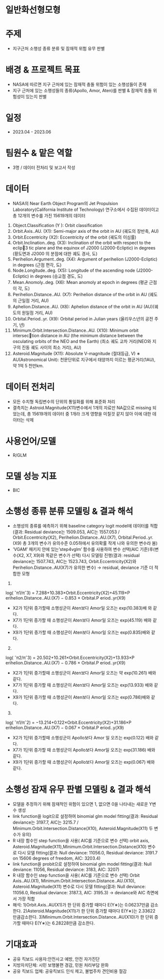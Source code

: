 # 일반화선형모형

# 주제
- 지구근처 소행성 종류 분류 및 잠재적 위험 유무 판별

# 배경 & 프로젝트 목표
- NASA에 따르면 지구 근처에 있는 잠재적 충돌 위험이 있는 소행성들이 존재
- 지구 근처에 있는 소행성들의 종류(Apollo, Amor, Aten)를 판별 & 잠재적 충돌 위험성이 있는지 판별

# 일정
- 2023.04 - 2023.06

# 팀원수 & 맡은 역할
- 3명 / 데이터 전처리 및 보고서 작성
  

# 데이터
- NASA의 Near Earth Object Program의 Jet Propulsion Laboratory(California Institute of Technology) 연구소에서 수집된 데이터이고 총 12개의 변수를 가진 15619개의 데이터
1. Object.Classification (Y ): Orbit classification
2. Orbit.Axis..AU. (X1): Semi-major axis of the orbit in AU (궤도의 장반축,
AU)
3. Orbit.Eccentricity (X2): Eccentricity of the orbit (궤도의 이심률)
4. Orbit.Inclination..deg. (X3): Inclination of the orbit with respect to the eclip3
tic plane and the equinox of J2000 (J2000-Ecliptic) in degrees (황도면과 J2000
의 분점에 대한 궤도 경사, 도)
5. Perihelion.Argument..deg. (X4): Argument of perihelion (J2000-Ecliptic) in
degrees (근점 편각, 도)
6. Node.Longitude..deg. (X5): Longitude of the ascending node (J2000-Ecliptic)
in degrees (승교점 경도, 도)
7. Mean.Anomoly..deg. (X6): Mean anomoly at epoch in degrees (평균 근점 이
각, 도)
8. Perihelion.Distance..AU. (X7): Perihelion distance of the orbit in AU (궤도의
근일점 거리, AU)
9. Aphelion.Distance..AU. (X8): Aphelion distance of the orbit in AU (AU)(궤
도의 원일점 거리, AU)
10. Orbital.Period..yr. (X9): Orbital period in Julian years (율리우스년의 공전
주기, 년)
11. Minimum.Orbit.Intersection.Distance..AU. (X10): Minimum orbit intersection distance in AU (the minimum distance between the osculating orbits of the
NEO and the Earth) (최소 궤도 교차 거리(NEO와 지구의 진동 궤도 사이의 최소
거리), AU)
12. Asteroid.Magnitude (X11): Absolute V-magnitude (절대등급, V)
∗ AU(Astronomical Unit): 천문단위로 지구에서 태양까지 이르는 평균거리(1AU), 약 1억 5
천만km.


  

# 데이터 전처리
- 모든 수치형 독립변수의 단위의 통일화를 위해 표준화 처리
- 결측치는 Astroid.Magnitude(X11)변수에서 1개의 자료만 NA값으로 missing 되었는데, 총 15619개의 데이터 중 1개라 크게 영향을 미칠것 같지 않아 이에 대한 데이터는 삭제

# 사용언어/모델
- R/GLM

# 모델 성능 지표
- BIC

# 소행성 종류 분류 모델링 & 결과 해석
- 소행성의 종류를 예측하기 위해 baseline category logit model에 데이터를 적합(결과: Residual deviance는 1509.053, AIC는 1557.053 / Orbit.Eccentricity(X2), Perihelion.Distance..AU.(X7), Orbital.Period..yr.(X9)
총 3개의 변수가 유의수준 0.05하에서 유의확률 작게 나와 유의한 변수라 봄)
- ’VGAM’ 패키지 안에 있는’step4vglm’ 함수를 사용하여 변수 선택(AIC 기준)후(변수(X2, X7, X9)와 똑같은 변수가 선택) 다시 모델링 진행(결과: residual deviance는 1507.743, AIC는 1523.743,  Orbit.Eccentricity(X2)와 Perihelion.Distance..AU(X7)가 유의한 변수) -> residual, deviance 기준 더 적합한 모형
1)
log( ˆπ1/πˆ3) = 7.288+10.383×Orbit.Eccentricity(X2)+45.119×P erihelion.Distance..AU.(X7)
− 0.853 × Orbital.P eriod..yr(X9)
- X2가 1단위 증가할때 소행성군이 Aten보다 Amor일 오즈는 exp(10.383)배
와 같다.
- X7가 1단위 증가할 때 소행성군이 Aten보다 Amor일 오즈는 exp(45.119)
배와 같다.
- X9가 1단위 증가할 때 소행성군이 Aten보다 Amor일 오즈는 exp(0.835)배와
같다.
2)
log( ˆπ2/πˆ3) = 20.502+10.261×Orbit.Eccentricity(X2)+13.933×P erihelion.Distance..AU.(X7)
− 0.786 × Orbital.P eriod..yr(X9)
- X2가 1단위 증가할때 소행성군이 Aten보다 Amor일 오즈는 약 exp(10.261)
배와 같다.
- X7가 1단위 증가할 때 소행성군이 Aten보다 Amor일 오즈는 exp(13.933)
배와 같다.
- X9가 1단위 증가할 때 소행성군이 Aten보다 Amor일 오즈는 exp(0.786)배와
같다.
3)
log( ˆπ1/πˆ2) = −13.214+0.122×Orbit.Eccentricity(X2)+31.186×P erihelion.Distance..AU.(X7)
− 0.067 × Orbital.P eriod..y(X9)
- X2가 1단위 증가할때 소행성군이 Apollo보다 Amor 일 오즈는 exp(0.122)
배와 같다.
- X7가 1단위 증가할 때 소행성군이 Apollo보다 Amor일 오즈는 exp(31.186)
배와 같다.
- X9가 1단위 증가할 때 소행성군이 Apollo보다 Amor일 오즈는 exp(0.067)
배와 같다.

# 소행성 잠재 유무 판별 모델링 & 결과 해석
- 모델을 추정하기 위해 잠재적인 위험이 있으면 1, 없으면 0을 나타내는 새로운 Y변수 생성
- link function을 logit으로 설정하여 binomial glm model fitting(결과: Residual deviance는 3197.7, AIC는 3215.7 /  Minimum.Orbit.Intersection.Distance(X10), Asteroid.Magnitude(X11) 두 변수가 유의)
- R 내장 함수인 step function을 사용( AIC를 기준으로 변수 선택) orbit axis, Asteroid.Magnitude(X11),Minimum.Orbit.Intersection.Distance(X10) 변수로 다시 모델 fitting(결과: Null deviance: 11056.0, Residual deviance: 3191.7 on 15606 degrees of freedom, AIC: 3203.4)
- link function을 probit으로 설정하여 binomial glm model fitting(결과: Null deviance: 11056, Residual deviance: 3183, AIC: 3207)
- R 내장 함수인 step function을 사용( AIC를 기준으로 변수 선택) Orbit Axis..AU.(X1), Minimum.Orbit.Intersection.Distance..AU.(X10), Asteroid.Magnitude(X11) 변수로 다시 모델 fitting(결과: Null deviance: 11056.0, Residual deviance: 3187.3, AIC: 3195.3) -> deviance와 AIC 측면에서 가장 적합
- 해석: 1)Orbit.Axis..AU(X1)가 한 단위 증가할 때마다 E(Y∗)는 0.06237만큼 감소한다.
2)Asteroid.Magnitude(X11)가 한 단위 증가할 때마다 E(Y∗)는 2.33622만큼감소한다.
3)Minimum.Orbit.Intersection.Distance..AU(X10)가 한 단위 증가할 때마다 E(Y∗)는 6.28228만큼 감소한다. 



# 기대효과
- 공유 킥보드 사용자:안전사고 예방, 안전 자가진단
- 지방자치단체: 시민 보행불편 경감, 민원 처리부담 완화
- 공유 킥보드 업체: 공유킥보드 인식 제고, 불법주차 견인비용 절감

